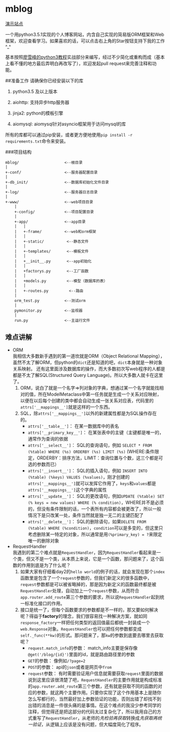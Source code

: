 # mblog
[演示站点](http://119.29.191.109/)

一个用python3.5.1实现的个人博客网站，内含自己实现的简易版ORM框架和Web框架，欢迎查看学习。如果喜欢的话，可以点击右上角的Star按钮支持下我的工作^_^

基本按照[廖雪峰的python3教程](http://www.liaoxuefeng.com/wiki/0014316089557264a6b348958f449949df42a6d3a2e542c000/001432170876125c96f6cc10717484baea0c6da9bee2be4000)实战部分来编写，经过不少简化或重构而成（基本上看不懂的地方最后弄明白再改写了），欢迎发起pull request来完善注释和功能。

##准备工作
请确保你已经安装以下的库

1. python3.5 及以上版本

1. aiohttp: 支持异步http服务器

1. jinja2: python的模板引擎

1. aiomysql: aiomysql针对asyncio框架用于访问mysql的库

所有的库都可以通过pip安装，或者更方便地使用`pip install -r requirements.txt`命令来安装。

###项目结构

    mblog/                    <--根目录
    |
    +-conf/                   <--服务器配置目录
    |
    +-db_init/                <--数据库初始化文件目录
    |
    +-log/                    <--服务器日志目录
    |
    +-www/                    <--web项目目录
    	|
		+-config/             <--项目配置目录
		|
		+-app/                <--app目录
		|	|
		|	+-frame/          <--web和orm框架
		|	|
		|	+-static/          <--静态文件
		|	|
		|	+-templates/       <--模板文件
		|	|
		|	+__init__.py       <--app初始化
		|	|
		|	+factorys.py       <--工厂函数
		|	|
		|	+models.py         <--模型（数据库的表）
		|	|
		|	+-routes.py         <--路由
		|
		orm_test.py           <--测试orm
		|
		pymonitor.py          <--监视器
		|
		run.py                <--主运行文件
## 难点讲解  
* ORM  
我相信大多数新手遇到的第一道坎就是ORM（Object Relational Mapping），虽然不太了解ORM，但python的`dict`还是知道的吧，`dict`本身就是一种对象关系映射。
还有这里面涉及数据库的操作，而大多数初次写web程序的人都是都是不太了解SQL(Structured Query Language)。所以大多数人就卡在这里了。
	1.  ORM，说白了就是一个名字=>列对象的字典，想通过某一个名字就能找相对的值，所在ModelMetaclass中第一任务就是生成一个关系对应映射，以便在以后每个创建的类中都会自动生成一张关系对应表，代码里的`attrs['__mappings__']`就是这样的一个东西。
	2.  SQL，除`attrs['__mappings__']`以外的新建属性都是为SQL操作存在的。
		- `attrs['__table__']`： 在某一数据库中的表名
		- `attrs['__primary_key__']`： 在某张表中的主键（主键都是唯一的，通常作为查询的依据
		- `attrs['__select__']`： SQL的查询语句，例如 `SELECT * FROM (%table) WHERE (%s) ORDERBY (%s) LIMIT (%s)` (WHERE:条件限定，ORDERBY：排序方法，LIMIT：查询位置与个数，这三个都是可选的参数而已）
		- `attrs['__insert__']`： SQL的插入语句，例如 `INSERT INTO (%table) (%keys) VALUES (%values)`，刚才创建的`attrs['__mappings__']`就可以发挥它作用了，`keys`和`values`都是`attrs['__mappings__']`这个字典的属性
		- `attrs['__update__']`： SQL的更改语句，例如`UPDATE (%table) SET (% keys = new values) WHERE (% condition)`，WHERE并不是必须的，但没有条件限制的话，一个表所有内容都会被更改了，所以一般情况下是只改某一处，条件当然就是独一无二的主键匹配了
		- `attrs['__delete__']`： SQL的删除语句，如果`DELETE FROM (%table) WHERE (%condition)`，`condition`可以是多变的，但这里只考虑删除某一特定的对象，所以通常是用`(%primary_key) = ?`来限定唯一的删除对象
* RequestHandler   
我遇到的第二个难点就是`RequestHandler`，因为`RequestHandler`看起来是一个类，但又不是一个类，从本质上来说，它是一个函数，那问题来了，这个函数的作用到底是为了什么呢？  
	1. 如果大家有仔细看day2的`hello world`的例子的话，就会发现在那个`index`函数里是包含了一个`request`参数的，但我们新定义的很多函数中，`request`参数都是可以被省略掉的，那是因为新定义的函数最终都是被`RequestHandler`处理，自动加上一个`request`参数，从而符合`app.router.add_route`第三个参数的要求，所以说`RequestHandler`起到统一标准化接口的作用。
	2. 接口是统一了，但每个函数要求的参数都是不一样的，那又要如何解决呢？得益于**factory**的理念，我们很容易找一种解决方案，就如同`response_factory`一样把任何类型的返回值最后都统一封装成一个`web.Response`对象。`RequestHandler`也可以把任何参数都变成`self._func(**kw)`的形式。那问题来了，那`kw`的参数到底要去哪里去获取呢？
		- `request.match_info`的参数： match_info主要是保存像`@get('/blog/{id}')`里面的id，就是路由路径里的参数  
		- `GET`的参数： 像例如`/?page=2`  
		- `POST`的参数： api的`json`或者是网页中`from`  
		- `request`参数： 有时需要验证用户信息就需要获取`request`里面的数据   
说到这里应该很清楚了吧，`RequestHandler`的主要作用就是构成标准的`app.router.add_route`第三个参数，还有就是获取不同的函数的对应的参数，就这两个主要作用。只要你实现了这个作用基本上是随你怎么写都行的，当然最好加上参数验证的功能，否则出错了却找不到出错的消息是一件很头痛的是事情。在这个难点的我没少参考同学的注释，但觉得还是把这部分的代码太过复杂化了，所以我用自己的方式重写了`RequestHandler`，从老师的*先检验再获取*转换成*先获取再统一验证*，从逻辑上应该是没有问题，但大幅度简化了程序。
